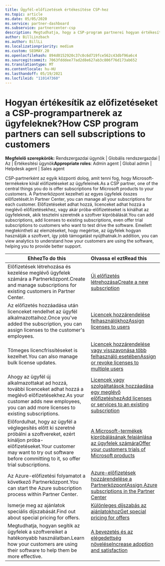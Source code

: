 ```yaml
---
title: Ügyfél-előfizetések értékesítése CSP-hez
ms.topic: article
ms.date: 05/05/2020
ms.service: partner-dashboard
ms.subservice: partnercenter-csp
description: Megtudhatja, hogy a CSP-program partnerei hogyan értékesítik az előfizetéseket az ügyfeleknek, és hogyan kezelhetik azokat a Partnerközpont.
author: BillLinzbach
ms.author: BillLi
ms.localizationpriority: medium
ms.custom: SEOMAY.20
ms.openlocfilehash: 894d0152920c37c0c6d719fce562c43dbf96a6c4
ms.sourcegitcommit: 7063fdddee77ad2d8e627ab3c806f76d173ab652
ms.translationtype: MT
ms.contentlocale: hu-HU
ms.lasthandoff: 05/19/2021
ms.locfileid: "110147360"
---
```

# <a name="how-csp-program-partners-can-sell-subscriptions-to-customers"></a><span data-ttu-id="221cc-103">Hogyan értékesítik az előfizetéseket a CSP-programpartnerek az ügyfeleknek?</span><span class="sxs-lookup"><span data-stu-id="221cc-103">How CSP program partners can sell subscriptions to customers</span></span>

<span data-ttu-id="221cc-104">**Megfelelő szerepkörök:** Rendszergazdai ügynök | Globális rendszergazdai | Az | Értékesítési ügynök</span><span class="sxs-lookup"><span data-stu-id="221cc-104">**Appropriate roles**: Admin agent | Global admin | Helpdesk agent | Sales agent</span></span>

<span data-ttu-id="221cc-105">CSP-partnerként az egyik központi dolog, amit tenni fog, hogy Microsoft-termékekre kínál előfizetéseket az ügyfeleinek.</span><span class="sxs-lookup"><span data-stu-id="221cc-105">As a CSP partner, one of the central things you do is offer subscriptions for Microsoft products to your customers.</span></span> <span data-ttu-id="221cc-106">A Partnerközpont kezelheti az egyes ügyfelek összes előfizetését.</span><span class="sxs-lookup"><span data-stu-id="221cc-106">In Partner Center, you can manage all your subscriptions for each customer.</span></span> <span data-ttu-id="221cc-107">Előfizetéseket adhat hozzá, licenceket adhat hozzá a meglévő előfizetésekhez, vagy akár próba-előfizetéseket is kínálhat az ügyfeleknek, akik tesztelni szeretnék a szoftver kipróbálását.</span><span class="sxs-lookup"><span data-stu-id="221cc-107">You can add subscriptions, add licenses to existing subscriptions, even offer trial subscriptions to customers who want to test drive the software.</span></span> <span data-ttu-id="221cc-108">Emellett megtekintheti az elemzéseket, hogy megértse, az ügyfelek hogyan használják a szoftvert, így jobb támogatást nyújthatnak.</span><span class="sxs-lookup"><span data-stu-id="221cc-108">In addition, you can view analytics to understand how your customers are using the software, helping you to provide better support.</span></span>

|<span data-ttu-id="221cc-109">**Ehhez**</span><span class="sxs-lookup"><span data-stu-id="221cc-109">**To do this**</span></span>   |<span data-ttu-id="221cc-110">**Olvassa el ezt**</span><span class="sxs-lookup"><span data-stu-id="221cc-110">**Read this**</span></span>   |
|----------------------|:----------------------|
|<span data-ttu-id="221cc-111">Előfizetések létrehozása és kezelése meglévő ügyfelek számára a Partnerközpont.</span><span class="sxs-lookup"><span data-stu-id="221cc-111">Create and manage subscriptions for existing customers in Partner Center.</span></span>|[<span data-ttu-id="221cc-112">Új előfizetés létrehozása</span><span class="sxs-lookup"><span data-stu-id="221cc-112">Create a new subscription</span></span>](create-a-new-subscription.md)|
|<span data-ttu-id="221cc-113">Az előfizetés hozzáadása után licenceket rendelhet az ügyfél alkalmazottaihoz.</span><span class="sxs-lookup"><span data-stu-id="221cc-113">Once you've added the subscription, you can assign licenses to the customer's employees.</span></span>  |[<span data-ttu-id="221cc-114">Licencek hozzárendelése felhasználókhoz</span><span class="sxs-lookup"><span data-stu-id="221cc-114">Assign licenses to users</span></span>](assign-licenses-to-users.md)|
|<span data-ttu-id="221cc-115">Tömeges licencfrissítéseket is kezelhet.</span><span class="sxs-lookup"><span data-stu-id="221cc-115">You can also manage bulk license updates.</span></span>   |[<span data-ttu-id="221cc-116">Licencek hozzárendelése vagy visszavonása több felhasználó esetében</span><span class="sxs-lookup"><span data-stu-id="221cc-116">Assign or revoke licenses to multiple users</span></span>](bulk-license-provisioning-for-multiple-users.md)|
|<span data-ttu-id="221cc-117">Ahogy az ügyfél új alkalmazottakat ad hozzá, további licenceket adhat hozzá a meglévő előfizetésekhez.</span><span class="sxs-lookup"><span data-stu-id="221cc-117">As your customer adds new employees, you can add more licenses to existing subscriptions.</span></span>   |[<span data-ttu-id="221cc-118">Licencek vagy szolgáltatások hozzáadása egy meglévő előfizetéshez</span><span class="sxs-lookup"><span data-stu-id="221cc-118">Add licenses or services to an existing subscription</span></span>](add-licenses-or-services-to-an-existing-subscription.md)|
|<span data-ttu-id="221cc-119">Előfordulhat, hogy az ügyfél a véglegesítés előtt ki szeretné próbálni a szoftvereket, ezért kínáljon próba-előfizetéseket.</span><span class="sxs-lookup"><span data-stu-id="221cc-119">Your customer may want to try out software before committing to it, so offer trial subscriptions.</span></span>    |[<span data-ttu-id="221cc-120">A Microsoft-termékek kipróbálásának felajánlása az ügyfelek számára</span><span class="sxs-lookup"><span data-stu-id="221cc-120">Offer your customers trials of Microsoft products</span></span>](offer-your-customers-trials-of-microsoft-products.md)|
|<span data-ttu-id="221cc-121">Az Azure-előfizetési folyamatot a következő Partnerközpont.</span><span class="sxs-lookup"><span data-stu-id="221cc-121">You can start the Azure subscription process within Partner Center.</span></span>   |[<span data-ttu-id="221cc-122">Azure-előfizetések hozzárendelése a Partnerközpont</span><span class="sxs-lookup"><span data-stu-id="221cc-122">Assign Azure subscriptions in the Partner Center</span></span>](assign-azure-subscriptions.md)|
|<span data-ttu-id="221cc-123">Ismerje meg az ajánlatok speciális díjszabását.</span><span class="sxs-lookup"><span data-stu-id="221cc-123">Find out about special pricing for offers.</span></span>   |[<span data-ttu-id="221cc-124">Különleges díjszabás az ajánlatokhoz</span><span class="sxs-lookup"><span data-stu-id="221cc-124">Get special pricing for offers</span></span>](get-special-pricing-for-offers.md)|
|<span data-ttu-id="221cc-125">Megtudhatja, hogyan segítik az ügyfelek a szoftvereiket a hatékonyabb használatban.</span><span class="sxs-lookup"><span data-stu-id="221cc-125">Learn how your customers are using their software to help them be more effective.</span></span>   | [<span data-ttu-id="221cc-126">A bevezetés és az elégedettség növelése</span><span class="sxs-lookup"><span data-stu-id="221cc-126">Increase adoption and satisfaction</span></span>](increasing-adoption-and-satisfaction.md)   |
